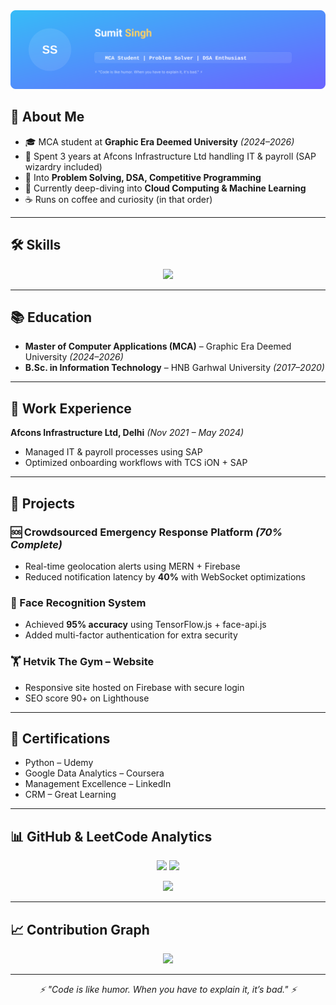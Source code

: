 <img src="./banner.svg" alt="Sumit Singh — Banner" />





## 🚀 About Me
- 🎓 MCA student at **Graphic Era Deemed University** *(2024–2026)*
- 💼 Spent 3 years at Afcons Infrastructure Ltd handling IT & payroll (SAP wizardry included)
- 🧠 Into **Problem Solving, DSA, Competitive Programming**
- 🌱 Currently deep-diving into **Cloud Computing & Machine Learning**
- ☕ Runs on coffee and curiosity (in that order)

---

## 🛠 Skills
<p align="center">
  <img src="https://skillicons.dev/icons?i=cpp,python,java,mysql,firebase,aws,gcp,docker,git" />
</p>

---

## 📚 Education
- **Master of Computer Applications (MCA)** – Graphic Era Deemed University *(2024–2026)*
- **B.Sc. in Information Technology** – HNB Garhwal University *(2017–2020)*

---

## 💼 Work Experience
**Afcons Infrastructure Ltd, Delhi** *(Nov 2021 – May 2024)*  
- Managed IT & payroll processes using SAP  
- Optimized onboarding workflows with TCS iON + SAP

---

## 🚀 Projects

### 🆘 Crowdsourced Emergency Response Platform *(70% Complete)*
- Real-time geolocation alerts using MERN + Firebase  
- Reduced notification latency by **40%** with WebSocket optimizations

### 👤 Face Recognition System
- Achieved **95% accuracy** using TensorFlow.js + face-api.js  
- Added multi-factor authentication for extra security

### 🏋️ Hetvik The Gym – Website
- Responsive site hosted on Firebase with secure login  
- SEO score 90+ on Lighthouse

---

## 📜 Certifications
- Python – Udemy  
- Google Data Analytics – Coursera  
- Management Excellence – LinkedIn  
- CRM – Great Learning  

---

## 📊 GitHub & LeetCode Analytics
<p align="center">
  <img src="https://github-readme-stats.vercel.app/api?username=sumitnegii&show_icons=true&theme=react" />
  <img src="https://github-readme-streak-stats.herokuapp.com/?user=sumitnegii&theme=react" />
</p>

<p align="center">
  <img src="https://leetcard.jacoblin.cool/sumit_negi02?theme=light&font=Roboto&ext=contest" />
</p>

---

## 📈 Contribution Graph
<p align="center">
  <img src="https://github-readme-activity-graph.vercel.app/graph?username=sumitnegii&theme=react-dark&bg_color=20232a&hide_border=true" />
</p>

---

<p align="center">
  <i>⚡ "Code is like humor. When you have to explain it, it’s bad." ⚡</i>
</p>
